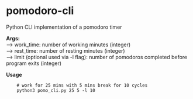 # pomodoro-cli
Python CLI implementation of a pomodoro timer

**Args:**  
--> work_time: number of working minutes (integer)  
--> rest_time: number of resting minutes (integer)  
--> limit (optional used via -l flag): number of pomodoros completed before program exits (integer)  

**Usage**  

        # work for 25 mins with 5 mins break for 10 cycles
        python3 pomo_cli.py 25 5 -l 10  
        
        